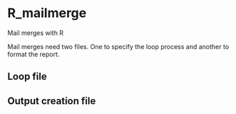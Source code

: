 # R_mailmerge
Mail merges with R

Mail merges need two files.  One to specify the loop process and another to format the report.

## Loop file
## Output creation file 

